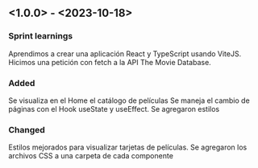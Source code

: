 ## <1.0.0> - <2023-10-18>

### Sprint learnings

Aprendimos a crear una aplicación React y TypeScript usando ViteJS.
Hicimos una petición con fetch a la API The Movie Database.


### Added

Se visualiza en el Home el catálogo de películas
Se maneja el cambio de páginas con el Hook useState y useEffect.
Se agregaron estilos

### Changed

Estilos mejorados para visualizar tarjetas de películas.
Se agregaron los archivos CSS a una carpeta de cada componente

